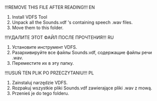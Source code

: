 !!!REMOVE THIS FILE AFTER READING!!! EN

1. Install VDFS Tool
2. Unpack all the Sounds.vdf 's containing speech .wav files.
3. Move them to this folder.

!!!УДАЛИТЕ ЭТОТ ФАЙЛ ПОСЛЕ ПРОЧТЕНИЯ!!! RU

1. Установите инструмент VDFS.
2. Разархивируйте все файлы Sounds.vdf, содержащие файлы речи .wav.
3. Переместите их в эту папку.

!!!USUŃ TEN PLIK PO PRZECZYTANIU!!! PL

1. Zainstaluj narzędzie VDFS.
2. Rozpakuj wszystkie pliki Sounds.vdf zawierające pliki .wav z mową.
3. Przenieś je do tego folderu.
